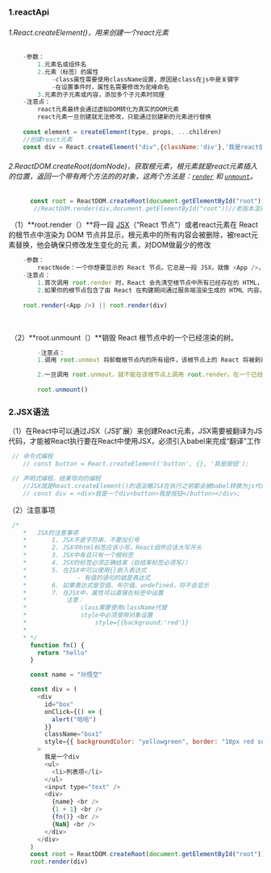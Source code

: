 ### 1.reactApi

###### 1.React.createElement()，用来创建一个react元素

```js
	-参数：
  		1.元素名或组件名
		2.元素（标签）的属性
    		-class属性需要使用className设置，原因是class在js中是关键字
			-在设置事件时，属性名需要修改为驼峰命名
		3.元素的子元素或内容，添加多个子元素时同理
  	-注意点：
		react元素最终会通过虚拟DOM转化为真实的DOM元素
		react元素一旦创建就无法修改，只能通过创建新的元素进行替换
        
	const element = createElement(type, props, ...children)
    //创建react元素
	const div = React.createElement("div",{className:'div'},'我是react创建的div') 
```

###### 2.ReactDOM.createRoot(domNode)，获取根元素，根元素就是react元素插入的位置，返回一个带有两个方法的的对象，这两个方法是：[`render`](https://zh-hans.react.dev/reference/react-dom/client/createRoot#root-render) 和 [`unmount`](https://zh-hans.react.dev/reference/react-dom/client/createRoot#root-unmount)。

```js
	  const root = ReactDOM.createRoot(document.getElementById("root"))
       //ReactDOM.render(div,document.getElementById("root"))//老版本渲染
```

​	（1）**root.render（）**将一段 [JSX](https://zh-hans.react.dev/learn/writing-markup-with-jsx)（“React 节点”）或者react元素在 React 的根节点中渲染为 DOM 		节点并显示，根元素中的所有内容会被删除，被react元素替换，他会确保只修改发生变化的元		素，对DOM做最少的修改

```js
	-参数：
		reactNode：一个你想要显示的 React 节点。它总是一段 JSX，就像 <App />，但是你也总是可以	传递一个 createElement() 构造的 React 元素、一个字符串、一个数字、null 或者 undefined。
    -注意点：
		1.首次调用 root.render 时，React 会先清空根节点中所有已经存在的 HTML，然后才会渲染 		React组件。
        2.如果你的根节点包含了由 React 在构建期间通过服务端渲染生成的 HTML 内容，请使用 		hydrateRoot() 替代这个方法，这样才能把事件处理程序和现有的 HTML 绑定
   
	root.render(<App />) || root.render(div)
```

​	

​	（2）**root.unmount（）**销毁 React 根节点中的一个已经渲染的树。

```js
		-注意点：
		1.调用 root.unmout 将卸载根节点内的所有组件，该根节点上的 React 将被剥离，即所有事件处          理程序以及组件树上的状态将被移除。

		2.一旦调用 root.unmout，就不能在该根节点上调用 root.render。在一个已经卸载的根节点上尝		试调用 root.render 将会抛出异常错误信息“无法更新一个未挂载的根节点（Cannot update an 		  unmouted root）”。不过，你可以在卸载一个根节点后又重新创建它。
        
        root.unmount()
```

### 2.JSX语法

  （1）在React中可以通过JSX（JS扩展）来创建React元素，JSX需要被翻译为JS代码，才能被React执行要在React中使用JSX，必须引入babel来完成“翻译”工作

```js
 // 命令式编程
 	// const button = React.createElement('button', {}, '我是按钮');

 // 声明式编程，结果导向的编程
	//JSX就是React.createElement()的语法糖JSX在执行之前都会被babel转换为js代码
	// const div = <div>我是一个div<button>我是按钮</button></div>;
```

（2）注意事项

```js
 /*
    *   JSX的注意事项
    *       1. JSX不是字符串，不要加引号
    *       2. JSX中html标签应该小写，React组件应该大写开头
    *       3. JSX中有且只有一个根标签
    *       4. JSX的标签必须正确结束（自结束标签必须写/）
    *       5. 在JSX中可以使用{}嵌入表达式
    *              - 有值的语句的就是表达式
    *       6. 如果表达式是空值、布尔值、undefined，将不会显示
    *       7. 在JSX中，属性可以直接在标签中设置
    *           注意：
    *               class需要使用className代替
    *               style中必须使用对象设置
    *                   style={{background:'red'}}
    *
    * */
      function fn() {
        return "hello"
      }

      const name = "孙悟空"

      const div = (
        <div
          id="box"
          onClick={() => {
            alert("哈哈")
          }}
          className="box1"
          style={{ backgroundColor: "yellowgreen", border: "10px red solid" }}
        >
          我是一个div
          <ul>
            <li>列表项</li>
          </ul>
          <input type="text" />
          <div>
            {name} <br />
            {1 + 1} <br />
            {fn()} <br />
            {NaN} <br />
          </div>
        </div>
      )
      const root = ReactDOM.createRoot(document.getElementById("root"))
      root.render(div)
```

